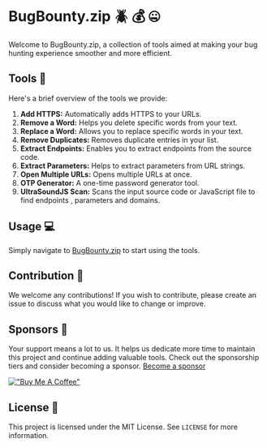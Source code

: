 # BugBounty.zip :beetle: :moneybag: :zipper_mouth_face:

Welcome to BugBounty.zip, a collection of tools aimed at making your bug hunting experience smoother and more efficient.


## Tools :wrench:
Here's a brief overview of the tools we provide:

1. **Add HTTPS:** Automatically adds HTTPS to your URLs.
2. **Remove a Word:** Helps you delete specific words from your text.
3. **Replace a Word:** Allows you to replace specific words in your text.
4. **Remove Duplicates:** Removes duplicate entries in your list.
5. **Extract Endpoints:** Enables you to extract endpoints from the source code.
6. **Extract Parameters:** Helps to extract parameters from URL strings.
7. **Open Multiple URLs:** Opens multiple URLs at once.
8. **OTP Generator:** A one-time password generator tool.
9. **UltraSoundJS Scan:** Scans the input source code or JavaScript file to find endpoints , parameters and domains.

## Usage :computer:
Simply navigate to [BugBounty.zip](https://BugBounty.zip) to start using the tools.

## Contribution :handshake:
We welcome any contributions! If you wish to contribute, please create an issue to discuss what you would like to change or improve.

## Sponsors :money_with_wings:
Your support means a lot to us. It helps us dedicate more time to maintain this project and continue adding valuable tools. Check out the sponsorship tiers and consider becoming a sponsor. [Become a sponsor](your-github-sponsors-link)



[!["Buy Me A Coffee"](https://www.buymeacoffee.com/assets/img/custom_images/orange_img.png)](https://www.buymeacoffee.com/BugBounty.ZIP)

## License :page_with_curl:
This project is licensed under the MIT License. See `LICENSE` for more information.


